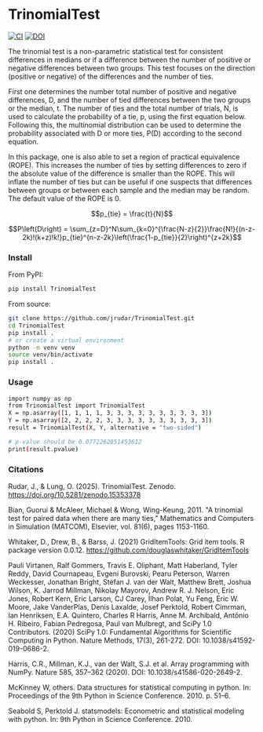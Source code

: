 # TrinomialTest
[![CI](https://github.com/jrudar/TrinomialTest/actions/workflows/ci.yml/badge.svg)](https://github.com/jrudar/TrinomialTest/actions/workflows/ci.yml)
[![DOI](https://zenodo.org/badge/DOI/10.5281/zenodo.15367633.svg)](https://doi.org/10.5281/zenodo.15367633)

The trinomial test is a non-parametric statistical test for consistent differences in medians or if a difference between the number of positive or negative differences between two groups. This test focuses on the direction (positive or negative) of the differences and the number of ties.

First one determines the number total number of positive and negative differences, D, and the number of tied differences between the two groups or the median, t. The number of ties and the total number of trials, N, is used to calculate the probability of a tie, p, using the first equation below. Following this, the multinomial distribution can be used to determine the probability associated with D or more ties, P(D) according to the second equation.

In this package, one is also able to set a region of practical equivalence (ROPE). This increases the number of ties by setting differences to zero if the absolute value of the difference is smaller than the ROPE. This will inflate the number of ties but can be useful if one suspects that differences between groups or between each sample and the median may be random. The default value of the ROPE is 0.

```math
p_{tie} = \frac{t}{N}
```

```math
P\left(D\right) = \sum_{z=D}^N\sum_{k=0}^{\frac{N-z}{2}}\frac{N!}{(n-z-2k)!(k+z)!k!}p_{tie}^{n-z-2k}\left(\frac{1-p_{tie}}{2}\right)^{z+2k}
```

### Install
From PyPI:

```bash
pip install TrinomialTest
```

From source:

```bash
git clone https://github.com/jrudar/TrinomialTest.git
cd TrinomialTest
pip install .
# or create a virtual environment
python -m venv venv
source venv/bin/activate
pip install .
```

### Usage

```bash
import numpy as np
from TrinomialTest import TrinomialTest
X = np.asarray([1, 1, 1, 1, 3, 3, 3, 3, 3, 3, 3, 3, 3, 3])
Y = np.asarray([2, 2, 2, 2, 3, 3, 3, 3, 3, 3, 3, 3, 3, 3])
result = TrinomialTest(X, Y, alternative = "two-sided")

# p-value should be 0.0772262851453612
print(result.pvalue)
```

### Citations

Rudar, J., & Lung, O. (2025). TrinomialTest. Zenodo. https://doi.org/10.5281/zenodo.15353378

Bian, Guorui & McAleer, Michael & Wong, Wing-Keung, 2011. "A trinomial test for paired data when there are many ties," Mathematics and Computers in Simulation (MATCOM), Elsevier, vol. 81(6), pages 1153-1160.

Whitaker, D., Drew, B., & Barss, J. (2021) GridItemTools: Grid item tools. R package version 0.0.12. https://github.com/douglaswhitaker/GridItemTools

Pauli Virtanen, Ralf Gommers, Travis E. Oliphant, Matt Haberland, Tyler Reddy, David Cournapeau, Evgeni Burovski, Pearu Peterson, Warren Weckesser, Jonathan Bright, Stéfan J. van der Walt, Matthew Brett, Joshua Wilson, K. Jarrod Millman, Nikolay Mayorov, Andrew R. J. Nelson, Eric Jones, Robert Kern, Eric Larson, CJ Carey, İlhan Polat, Yu Feng, Eric W. Moore, Jake VanderPlas, Denis Laxalde, Josef Perktold, Robert Cimrman, Ian Henriksen, E.A. Quintero, Charles R Harris, Anne M. Archibald, Antônio H. Ribeiro, Fabian Pedregosa, Paul van Mulbregt, and SciPy 1.0 Contributors. (2020) SciPy 1.0: Fundamental Algorithms for Scientific Computing in Python. Nature Methods, 17(3), 261-272. DOI: 10.1038/s41592-019-0686-2.

Harris, C.R., Millman, K.J., van der Walt, S.J. et al. Array programming with NumPy. Nature 585, 357–362 (2020). DOI: 10.1038/s41586-020-2649-2.

McKinney W, others. Data structures for statistical computing in python. In: Proceedings of the 9th Python in Science Conference. 2010. p. 51–6.

Seabold S, Perktold J. statsmodels: Econometric and statistical modeling with python. In: 9th Python in Science Conference. 2010.

